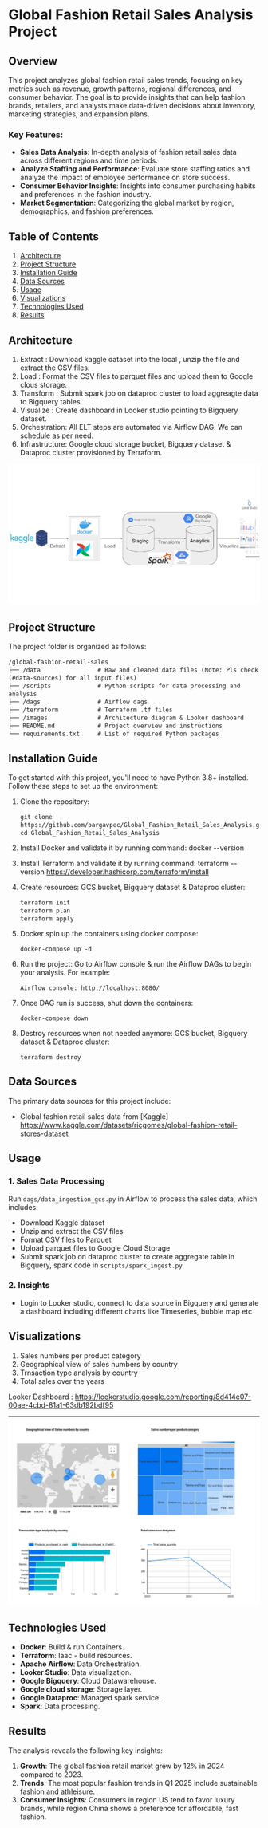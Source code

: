 
# Global Fashion Retail Sales Analysis Project

## Overview

This project analyzes global fashion retail sales trends, focusing on key metrics such as revenue, growth patterns, regional differences, and consumer behavior. The goal is to provide insights that can help fashion brands, retailers, and analysts make data-driven decisions about inventory, marketing strategies, and expansion plans.

### Key Features:
- **Sales Data Analysis**: In-depth analysis of fashion retail sales data across different regions and time periods.
- **Analyze Staffing and Performance**: Evaluate store staffing ratios and analyze the impact of employee performance on store success.
- **Consumer Behavior Insights**: Insights into consumer purchasing habits and preferences in the fashion industry.
- **Market Segmentation**: Categorizing the global market by region, demographics, and fashion preferences.
  
## Table of Contents
1. [Architecture](#Architecture)
2. [Project Structure](#project-structure)
3. [Installation Guide](#installation-guide)
4. [Data Sources](#data-sources)
5. [Usage](#usage)
6. [Visualizations](#Visualizations)
7. [Technologies Used](#technologies-used)
8. [Results](#results)

## Architecture

1. Extract : Download kaggle dataset into the local , unzip the file and extract the CSV files.
2. Load : Format the CSV files to parquet files and upload them to Google clous storage.
3. Transform : Submit spark job on dataproc cluster to load aggreagte data to Bigquery tables.
4. Visualize : Create dashboard in Looker studio pointing to Bigquery dataset.
5. Orchestration: All ELT steps are automated via Airflow DAG. We can schedule as per need.
6. Infrastructure: Google cloud storage bucket, Bigquery dataset & Dataproc cluster provisioned by Terraform.

![Architecture Diagram](https://github.com/bargavpec/Global_Fashion_Retail_Sales_Analysis/blob/main/images/Architecture%20Diagram.jpg)

## Project Structure

The project folder is organized as follows:

```
/global-fashion-retail-sales
├── /data                # Raw and cleaned data files (Note: Pls check (#data-sources) for all input files)
├── /scripts             # Python scripts for data processing and analysis
├── /dags                # Airflow dags
├── /terraform           # Terraform .tf files
├── /images              # Architecture diagram & Looker dashboard
├── README.md            # Project overview and instructions
└── requirements.txt     # List of required Python packages
```

## Installation Guide

To get started with this project, you'll need to have Python 3.8+ installed. Follow these steps to set up the environment:

1. Clone the repository:
   ```
   git clone https://github.com/bargavpec/Global_Fashion_Retail_Sales_Analysis.git
   cd Global_Fashion_Retail_Sales_Analysis
   ```

2. Install Docker and validate it by running command: docker --version
3. Install Terraform and validate it by running command: terraform --version
   https://developer.hashicorp.com/terraform/install
5. Create resources: GCS bucket, Bigquery dataset & Dataproc cluster:   
   ```
   terraform init
   terraform plan
   terraform apply
   ```
6. Docker spin up the containers using docker compose:
   ```
   docker-compose up -d
   ```
7. Run the project:
   Go to Airflow console & run the Airflow DAGs to begin your analysis. For example:
   ```
   Airflow console: http://localhost:8080/
   ```
8. Once DAG run is success, shut down the containers:
   ```
   docker-compose down
   ```
9. Destroy resources when not needed anymore: GCS bucket, Bigquery dataset & Dataproc cluster:   
   ```
   terraform destroy
   ```

## Data Sources

The primary data sources for this project include:
- Global fashion retail sales data from [Kaggle] https://www.kaggle.com/datasets/ricgomes/global-fashion-retail-stores-dataset

## Usage

### 1. Sales Data Processing
Run `dags/data_ingestion_gcs.py` in Airflow to process the sales data, which includes:
- Download Kaggle dataset
- Unzip and extract the CSV files
- Format CSV files to Parquet
- Upload parquet files to Google Cloud Storage
- Submit spark job on dataproc cluster to create aggregate table in Bigquery, spark code in `scripts/spark_ingest.py` 

### 2. Insights
- Login to Looker studio, connect to data source in Bigquery and generate a dashboard including different charts like Timeseries, bubble map etc

## Visualizations

1. Sales numbers per product category
2. Geographical view of sales numbers by country
3. Trnsaction type analysis by country
4. Total sales over the years

Looker Dashboard : https://lookerstudio.google.com/reporting/8d414e07-00ae-4cbd-81a1-63db192bdf95

![Global Fashion Retail Sales Analysis Dashboard](https://github.com/bargavpec/Global_Fashion_Retail_Sales_Analysis/blob/main/images/Global%20Retail%20Sales%20Analysis.jpg)


## Technologies Used

- **Docker**: Build & run Containers.
- **Terraform**: Iaac - build resources.
- **Apache Airflow**: Data Orchestration.
- **Looker Studio**: Data visualization.
- **Google Bigquery**: Cloud Datawarehouse.
- **Google cloud storage**: Storage layer.
- **Google Dataproc**: Managed spark service.
- **Spark**: Data processing.

## Results

The analysis reveals the following key insights:
1. **Growth**: The global fashion retail market grew by 12% in 2024 compared to 2023.
2. **Trends**: The most popular fashion trends in Q1 2025 include sustainable fashion and athleisure.
3. **Consumer Insights**: Consumers in region US tend to favor luxury brands, while region China shows a preference for affordable, fast fashion.






